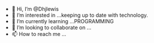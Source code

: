 - 👋 Hi, I’m @Dhjlewis
- 👀 I’m interested in ...keeping up to date with technology.
- 🌱 I’m currently learning ...PROGRAMMING
- 💞️ I’m looking to collaborate on ...
- 📫 How to reach me ...

<!---
Dhjlewis/Dhjlewis is a ✨ special ✨ repository because its `README.md` (this file) appears on your GitHub profile.
You can click the Preview link to take a look at your changes.
--->

